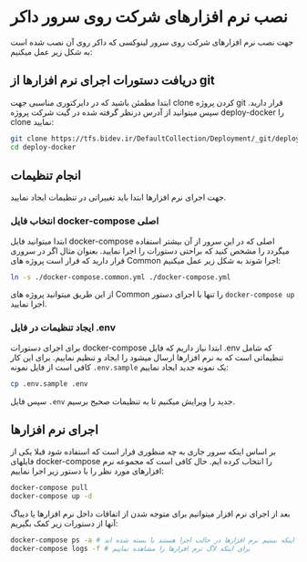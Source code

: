 # نصب نرم افزارهای شرکت روی سرور داکر
جهت نصب نرم افزارهای شرکت روی سرور لینوکسی که داکر روی آن نصب شده است به شکل زیر عمل میکنیم:

## دریافت دستورات اجرای نرم افزارها از git
ابتدا مطمئن باشید که در دایرکتوری مناسبی جهت clone کردن پروژه git قرار دارید.
سپس میتوانید از آدرس درنظر گرفته شده در گیت شرکت پروژه deploy-docker را clone نمایید:

```sh
git clone https://tfs.bidev.ir/DefaultCollection/Deployment/_git/deploy-docker
cd deploy-docker
```

## انجام تنظیمات
جهت اجرای نرم افزارها ابتدا باید تغییراتی در تنظیمات ایجاد نمایید.

### انتخاب فایل docker-compose اصلی
ابتدا میتوانید فایل docker-compose اصلی که در این سرور از آن بیشتر استفاده میگردد را مشخص کنید که براحتی دستورات را اجرا نمایید.
بعنوان مثال اگر در سروری قرار دارید که قرار است پروژه های Common اجرا شوند به شکل زیر عمل میکنیم:
```sh
ln -s ./docker-compose.common.yml ./docker-compose.yml
```
از این طریق میتوانید پروژه های Common را تنها با اجرای دستور `docker-compose up` اجرا نمایید.

### ایجاد تنظیمات در فایل .env
برای اجرای دستورات docker-compose ابتدا نیاز داریم که فایل .env که شامل تنظیماتی است که به نرم افزارها ارسال میشود را ایجاد و تنظیم نماییم.
برای این کار کافی است از فایل نمونه `.env.sample` یک نمونه جدید ایجاد نماییم:
```sh
cp .env.sample .env
```
سپس فایل `.env` جدید را ویرایش میکنیم تا به تنظیمات صحیح برسیم.

## اجرای نرم افزارها
بر اساس اینکه سرور جاری به چه منظوری قرار است که استفاده شود قبلا یکی از فایلهای docker-compose را انتخاب کرده ایم.
حال کافی است که مجموعه نرم افزارهای مورد نظر را با دستور زیر اجرا نماییم:
```sh
docker-compose pull
docker-compose up -d
```
بعد از اجرای نرم افزار میتوانیم برای متوجه شدن از اتفاقات داخل نرم افزارها یا دیباگ آنها از دستورات زیر کمک بگیریم:
```sh
docker-compose ps -a # برای اینکه ببینیم نرم افزارها در حالت اجرا هستند یا بسته شده اند
docker-compose logs -f # برای اینکه لاگ نرم افزارها را مشاهده نماییم
```
